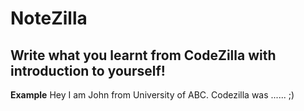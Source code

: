 # NoteZilla

## Write what you learnt from CodeZilla with introduction to yourself!

**Example** Hey I am John from University of ABC. Codezilla was ...... ;) 

